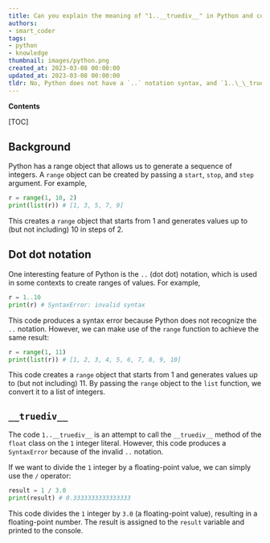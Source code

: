 ```yaml
---
title: Can you explain the meaning of "1..__truediv__" in Python and confirm whether Python supports a "dot dot" notation syntax?
authors:
- smart_coder
tags:
- python
- knowledge
thumbnail: images/python.png
created_at: 2023-03-08 00:00:00
updated_at: 2023-03-08 00:00:00
tldr: No, Python does not have a `..` notation syntax, and `1..\_\_truediv\_\_` is not a valid expression.
---
```


**Contents**

[TOC]

Background
----------

Python has a range object that allows us to generate a sequence of integers. A `range` object can be created by passing a `start`, `stop`, and `step` argument. For example,

```python
r = range(1, 10, 2)
print(list(r)) # [1, 3, 5, 7, 9]
```

This creates a `range` object that starts from 1 and generates values up to (but not including) 10 in steps of 2.

Dot dot notation
----------------

One interesting feature of Python is the `..` (dot dot) notation, which is used in some contexts to create ranges of values. For example,

```python
r = 1..10
print(r) # SyntaxError: invalid syntax
```

This code produces a syntax error because Python does not recognize the `..` notation. However, we can make use of the `range` function to achieve the same result:

```python
r = range(1, 11)
print(list(r)) # [1, 2, 3, 4, 5, 6, 7, 8, 9, 10]
```

This code creates a `range` object that starts from 1 and generates values up to (but not including) 11. By passing the `range` object to the `list` function, we convert it to a list of integers.


`__truediv__`
-------------

The code `1..__truediv__` is an attempt to call the `__truediv__` method of the `float` class on the `1` integer literal. However, this code produces a `SyntaxError` because of the invalid `..` notation.

If we want to divide the `1` integer by a floating-point value, we can simply use the `/` operator:

```python
result = 1 / 3.0
print(result) # 0.3333333333333333
```

This code divides the `1` integer by `3.0` (a floating-point value), resulting in a floating-point number. The result is assigned to the `result` variable and printed to the console.
